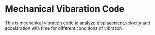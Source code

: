 # Mechanical Vibaration Code
 This is mechanical vibration code to analyze displacement,velocity and accelaration with time for different conditions of vibration.
